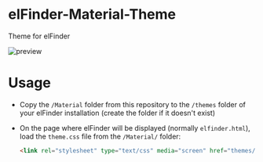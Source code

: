 # elFinder-Material-Theme
Theme for elFinder

![preview](https://raw.githubusercontent.com/RobiNN1/elFinder-Material-Theme/master/preview.png)

# Usage
* Copy the `/Material` folder from this repository to the `/themes` folder of your
elFinder installation (create the folder if it doesn't exist)
* On the page where elFinder will be displayed (normally `elfinder.html`),
load the `theme.css` file from the `/Material/` folder:

    ```html
    <link rel="stylesheet" type="text/css" media="screen" href="themes/Material/theme.css">
    ```
